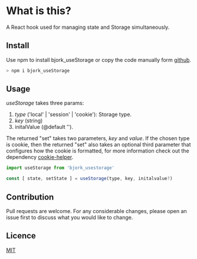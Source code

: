 # What is this?
A React hook used for managing state and Storage simultaneously.

## Install
Use npm to install bjork_useStorage or copy the code manually form [github](https://github.com/EmilEinarsen/bjork_useStorage).
```bash
> npm i bjork_useStorage
```

## Usage
_useStorage_ takes three params: <br>
1. _type_ ('local' | 'session' | 'cookie'): Storage type.
2. _key_ (string)
3. initalValue (@default '').

The returned "set" takes two parameters, _key_ and _value_.
If the chosen type is cookie, then the returned "set" also takes an optional third parameter that configures how the cookie is formatted, for more information check out the dependency [cookie-helper](https://github.com/EmilEinarsen/cookie-helper).
```js
import useStorage from 'bjork_usestorage'

const [ state, setState ] = useStorage(type, key, initalvalue?)
```

## Contribution
Pull requests are welcome. For any considerable changes, please open an issue first to discuss what you would like to change.<br>

## Licence
[MIT](https://github.com/EmilEinarsen/useStorage/blob/master/LICENSE)
